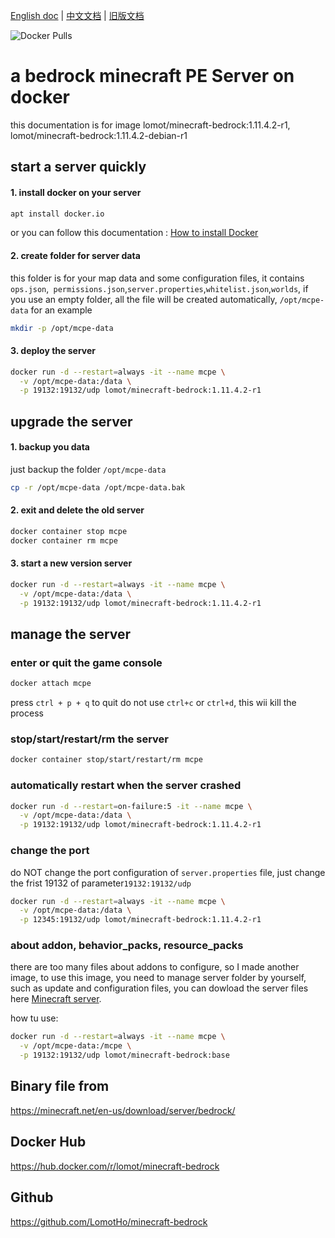 [English doc]:https://github.com/LomotHo/minecraft-bedrock
[中文文档]:https://github.com/LomotHo/minecraft-bedrock/blob/master/readme_zh.md
[旧版文档]:https://github.com/LomotHo/minecraft-bedrock/blob/master/doc/zh/
[Docker Pulls]:https://img.shields.io/docker/pulls/lomot/minecraft-bedrock.svg
[How to install Docker]:https://docs.docker.com/install/linux/docker-ce/ubuntu/
[Minecraft server]:https://minecraft.net/en-us/download/server/bedrock/

[English doc] | [中文文档] | [旧版文档]

![Docker Pulls]

# a bedrock minecraft PE Server on docker
this documentation is for image lomot/minecraft-bedrock:1.11.4.2-r1, lomot/minecraft-bedrock:1.11.4.2-debian-r1

## start a server quickly
#### 1. install docker on your server

```bash
apt install docker.io
```
or you can follow this documentation : [How to install Docker]

#### 2. create folder for server data
this folder is for your map data and some configuration files, it contains ```ops.json```,``` permissions.json```,```server.properties```,```whitelist.json```,```worlds```, if you use an empty folder, all the file will be created automatically, ```/opt/mcpe-data``` for an example

```bash
mkdir -p /opt/mcpe-data
```

#### 3. deploy the server

```bash
docker run -d --restart=always -it --name mcpe \
  -v /opt/mcpe-data:/data \
  -p 19132:19132/udp lomot/minecraft-bedrock:1.11.4.2-r1
```

## upgrade the server
#### 1. backup you data

just backup the folder ```/opt/mcpe-data```

```bash
cp -r /opt/mcpe-data /opt/mcpe-data.bak
```

#### 2. exit and delete the old server

```bash
docker container stop mcpe
docker container rm mcpe
```
#### 3. start a new version server

```bash
docker run -d --restart=always -it --name mcpe \
  -v /opt/mcpe-data:/data \
  -p 19132:19132/udp lomot/minecraft-bedrock:1.11.4.2-r1
```

## manage the server
### enter or quit the game console
```bash
docker attach mcpe
```
press ```ctrl + p + q``` to quit
do not use ```ctrl+c``` or ```ctrl+d```, this wii kill the process

### stop/start/restart/rm the server
```bash
docker container stop/start/restart/rm mcpe
```

### automatically restart when the server crashed
```bash
docker run -d --restart=on-failure:5 -it --name mcpe \
  -v /opt/mcpe-data:/data \
  -p 19132:19132/udp lomot/minecraft-bedrock:1.11.4.2-r1
```
### change the port
do NOT change the port configuration of ```server.properties``` file, just change the frist 19132 of parameter```19132:19132/udp```

```bash
docker run -d --restart=always -it --name mcpe \
  -v /opt/mcpe-data:/data \
  -p 12345:19132/udp lomot/minecraft-bedrock:1.11.4.2-r1
```

### about addon, behavior_packs, resource_packs
there are too many files about addons to configure, so I made another image, to use this image, you need to manage server folder by yourself, such as update and configuration files, you can dowload the server files here [Minecraft server].

how tu use:

```bash
docker run -d --restart=always -it --name mcpe \
  -v /opt/mcpe-data:/mcpe \
  -p 19132:19132/udp lomot/minecraft-bedrock:base
```

## Binary file from
https://minecraft.net/en-us/download/server/bedrock/

## Docker Hub
https://hub.docker.com/r/lomot/minecraft-bedrock

## Github
https://github.com/LomotHo/minecraft-bedrock
